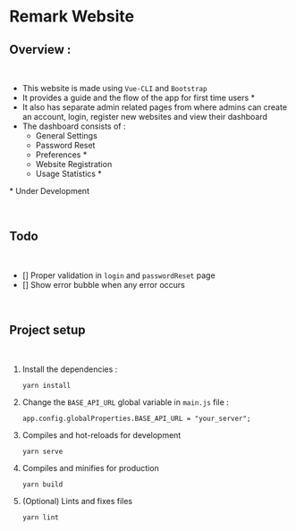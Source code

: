 # Remark Website

## Overview :

<br>

- This website is made using `Vue-CLI` and `Bootstrap` 
- It provides a guide and the flow of the app for first time users *
- It also has separate admin related pages from where admins can create an account, login, register new websites and view their dashboard
- The dashboard consists of :
    - General Settings
    - Password Reset
    - Preferences *
    - Website Registration
    - Usage Statistics *

\* Under Development

<br>

## Todo 

<br>

- [] Proper validation in `login` and `passwordReset` page 
- [] Show error bubble when any error occurs

<br>

## Project setup

<br>

1. Install the dependencies :

    ```
    yarn install
    ```

2. Change the `BASE_API_URL` global variable in `main.js` file :

    ```
    app.config.globalProperties.BASE_API_URL = "your_server";
    ```


3. Compiles and hot-reloads for development

    ```
    yarn serve
    ```

4. Compiles and minifies for production

    ```
    yarn build
    ```

5. (Optional) Lints and fixes files
    ```
    yarn lint
    ```

